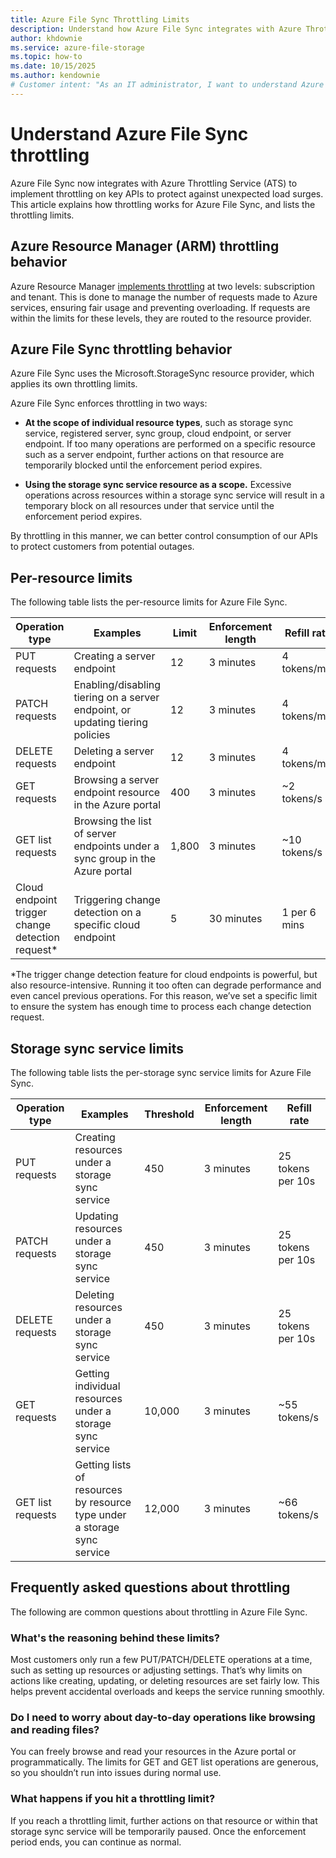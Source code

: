 ```yaml
---
title: Azure File Sync Throttling Limits
description: Understand how Azure File Sync integrates with Azure Throttling Service (ATS) to implement throttling on key APIs to protect against unexpected load surges.
author: khdownie
ms.service: azure-file-storage
ms.topic: how-to
ms.date: 10/15/2025
ms.author: kendownie
# Customer intent: "As an IT administrator, I want to understand Azure File Sync throttling behavior so I can avoid throttling and maintain optimal performance for my file shares."
---
```


# Understand Azure File Sync throttling

Azure File Sync now integrates with Azure Throttling Service (ATS) to implement throttling on key APIs to protect against unexpected load surges. This article explains how throttling works for Azure File Sync, and lists the throttling limits.

## Azure Resource Manager (ARM) throttling behavior

Azure Resource Manager [implements throttling](/azure/azure-resource-manager/management/request-limits-and-throttling) at two levels: subscription and tenant. This is done to manage the number of requests made to Azure services, ensuring fair usage and preventing overloading. If requests are within the limits for these levels, they are routed to the resource provider.

## Azure File Sync throttling behavior

Azure File Sync uses the Microsoft.StorageSync resource provider, which applies its own throttling limits.

Azure File Sync enforces throttling in two ways:

- **At the scope of individual resource types**, such as storage sync service, registered server, sync group, cloud endpoint, or server endpoint. If too many operations are performed on a specific resource such as a server endpoint, further actions on that resource are temporarily blocked until the enforcement period expires.

- **Using the storage sync service resource as a scope.** Excessive operations across resources within a storage sync service will result in a temporary block on all resources under that service until the enforcement period expires.

By throttling in this manner, we can better control consumption of our APIs to protect customers from potential outages.

## Per-resource limits

The following table lists the per-resource limits for Azure File Sync.

| Operation type                              | Examples                                                                 | Limit | Enforcement length | Refill rate      |
|---------------------------------------------|--------------------------------------------------------------------------|-------|-------------------|------------------|
| PUT requests                               | Creating a server endpoint                                               | 12    | 3 minutes         | 4 tokens/min     |
| PATCH requests                             | Enabling/disabling tiering on a server endpoint, or updating tiering policies | 12    | 3 minutes         | 4 tokens/min     |
| DELETE requests                            | Deleting a server endpoint                                               | 12    | 3 minutes         | 4 tokens/min     |
| GET requests                               | Browsing a server endpoint resource in the Azure portal                  | 400   | 3 minutes         | ~2 tokens/s      |
| GET list requests                          | Browsing the list of server endpoints under a sync group in the Azure portal | 1,800  | 3 minutes         | ~10 tokens/s     |
| Cloud endpoint trigger change detection request\* | Triggering change detection on a specific cloud endpoint                 | 5     | 30 minutes        | 1 per 6 mins     |

\*The trigger change detection feature for cloud endpoints is powerful, but also resource-intensive. Running it too often can degrade performance and even cancel previous operations. For this reason, we’ve set a specific limit to ensure the system has enough time to process each change detection request.

## Storage sync service limits

The following table lists the per-storage sync service limits for Azure File Sync.

| Operation type   | Examples                                              | Threshold | Enforcement length | Refill rate         |
|------------------|------------------------------------------------------|-----------|--------------------|---------------------|
| PUT requests     | Creating resources under a storage sync service       | 450       | 3 minutes          | 25 tokens per 10s   |
| PATCH requests   | Updating resources under a storage sync service       | 450       | 3 minutes          | 25 tokens per 10s   |
| DELETE requests  | Deleting resources under a storage sync service       | 450       | 3 minutes          | 25 tokens per 10s   |
| GET requests     | Getting individual resources under a storage sync service | 10,000    | 3 minutes          | ~55 tokens/s        |
| GET list requests| Getting lists of resources by resource type under a storage sync service | 12,000    | 3 minutes          | ~66 tokens/s        |

## Frequently asked questions about throttling

The following are common questions about throttling in Azure File Sync.

### What's the reasoning behind these limits?

Most customers only run a few PUT/PATCH/DELETE operations at a time, such as setting up resources or adjusting settings. That’s why limits on actions like creating, updating, or deleting resources are set fairly low. This helps prevent accidental overloads and keeps the service running smoothly.

### Do I need to worry about day-to-day operations like browsing and reading files?

You can freely browse and read your resources in the Azure portal or programmatically. The limits for GET and GET list operations are generous, so you shouldn’t run into issues during normal use.

### What happens if you hit a throttling limit?

If you reach a throttling limit, further actions on that resource or within that storage sync service will be temporarily paused. Once the enforcement period ends, you can continue as normal.

